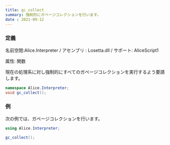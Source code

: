 ```yaml
---
title: gc_collect
summary: 強制的にガページコレクションを行います。
date : 2021-09-12
---
```

### 定義
名前空間:Alice.Interpreter / アセンブリ : Losetta.dll / サポート: AliceScript1

属性: 関数

現在の処理系に対し強制的にすべてのガページコレクションを実行するよう要請します。

```cs title="AliceScript"
namespace Alice.Interpreter;
void gc_collect();
```

### 例
次の例では、ガページコレクションを行います。

```cs title="AliceScript"
using Alice.Interpreter;

gc_collect();
```